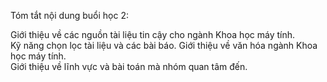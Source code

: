 Tóm tắt nội dung buổi học 2:

Giới thiệu về các nguồn tài liệu tin cậy cho ngành Khoa học máy tính.	
Kỹ năng chọn lọc tài liệu và các bài báo.
Giới thiệu về văn hóa ngành Khoa học máy tính.	
Giới thiệu về lĩnh vực và bài toán mà nhóm quan tâm đến.
